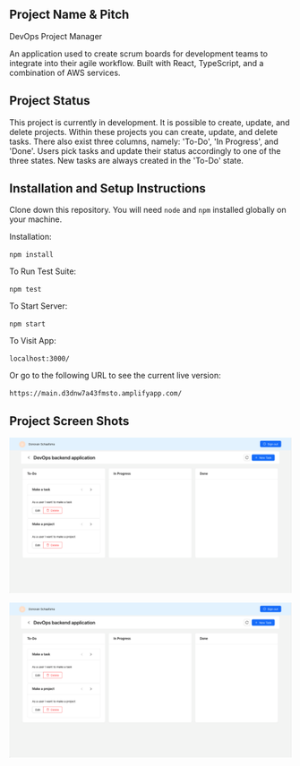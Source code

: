 ## Project Name & Pitch
DevOps Project Manager

An application used to create scrum boards for development teams to integrate into their agile workflow. Built with React, TypeScript, and a combination of AWS services.

## Project Status

This project is currently in development. It is possible to create, update, and delete projects. Within these projects you can create, update, and delete tasks. There also exist three columns, namely: 'To-Do', 'In Progress', and 'Done'. 
Users pick tasks and update their status accordingly to one of the three states. New tasks are always created in the 'To-Do' state.

## Installation and Setup Instructions

Clone down this repository. You will need `node` and `npm` installed globally on your machine.

Installation:

`npm install`

To Run Test Suite:

`npm test`

To Start Server:

`npm start`

To Visit App:

`localhost:3000/`

Or go to the following URL to see the current live version:

`https://main.d3dnw7a43fmsto.amplifyapp.com/`

## Project Screen Shots

![Dashboard](assets/project_overview.png "Dashboard")

![Project Overview](assets/project_overview.png "Project Overview")


